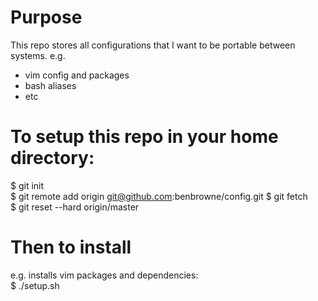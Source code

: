 # Purpose
This repo stores all configurations that I want to be portable between systems. e.g.
- vim config and packages
- bash aliases
- etc

# To setup this repo in your home directory:
$ git init  
$ git remote add origin git@github.com:benbrowne/config.git
$ git fetch  
$ git reset --hard origin/master  

# Then to install
e.g. installs vim packages and dependencies:  
$ ./setup.sh  

